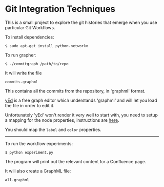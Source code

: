 Git Integration Techniques
==========================

This is a small project to explore the git histories that emerge when you use
particular Git Workflows.

To install dependencies:

    $ sudo apt-get install python-networkx

To run grapher:

    $ ./commitgraph /path/to/repo

It will write the file

    commits.graphml

This contains all the commits from the repository, in 'graphml' format.

[yEd](http://www.yworks.com/en/products_yed_about.html) is a free graph editor
which understands 'graphml' and will let you load the file in order to edit it.

Unfortunately 'yEd' won't render it very well to start with, you need to setup
a mapping for the node properties, instructions are
[here](http://thirld.com/blog/2012/01/31/making-yed-import-labels-from-graphml-files/).

You should map the `label` and `color` properties.

----------------------------------------

To run the workflow experiments:

    $ python experiment.py

The program will print out the relevant content for a Confluence page.

It will also create a GraphML file:

    all.graphml
